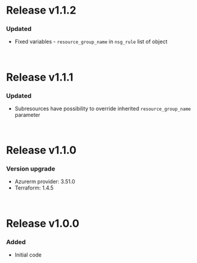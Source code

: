 # Release v1.1.2
### Updated
- Fixed variables - `resource_group_name` in `nsg_rule` list of object

&nbsp;

# Release v1.1.1
### Updated
- Subresources have possibility to override inherited `resource_group_name` parameter

&nbsp;

# Release v1.1.0
### Version upgrade
- Azurerm provider: 3.51.0
- Terraform: 1.4.5

&nbsp;

# Release v1.0.0
### Added
- Initial code